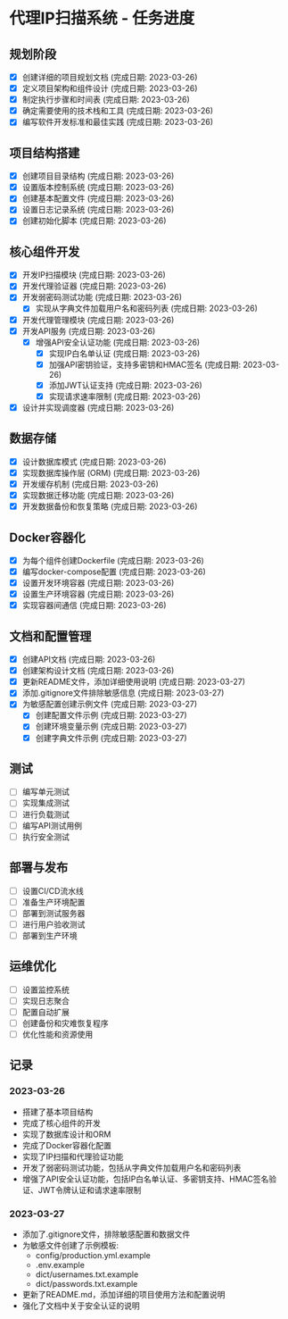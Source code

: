# 代理IP扫描系统 - 任务进度

## 规划阶段
- [x] 创建详细的项目规划文档 (完成日期: 2023-03-26)
- [x] 定义项目架构和组件设计 (完成日期: 2023-03-26)
- [x] 制定执行步骤和时间表 (完成日期: 2023-03-26)
- [x] 确定需要使用的技术栈和工具 (完成日期: 2023-03-26)
- [x] 编写软件开发标准和最佳实践 (完成日期: 2023-03-26)

## 项目结构搭建
- [x] 创建项目目录结构 (完成日期: 2023-03-26)
- [x] 设置版本控制系统 (完成日期: 2023-03-26)
- [x] 创建基本配置文件 (完成日期: 2023-03-26)
- [x] 设置日志记录系统 (完成日期: 2023-03-26)
- [x] 创建初始化脚本 (完成日期: 2023-03-26)

## 核心组件开发
- [x] 开发IP扫描模块 (完成日期: 2023-03-26)
- [x] 开发代理验证器 (完成日期: 2023-03-26)
- [x] 开发弱密码测试功能 (完成日期: 2023-03-26)
  - [x] 实现从字典文件加载用户名和密码列表 (完成日期: 2023-03-26)
- [x] 开发代理管理模块 (完成日期: 2023-03-26)
- [x] 开发API服务 (完成日期: 2023-03-26)
  - [x] 增强API安全认证功能 (完成日期: 2023-03-26)
    - [x] 实现IP白名单认证 (完成日期: 2023-03-26)
    - [x] 加强API密钥验证，支持多密钥和HMAC签名 (完成日期: 2023-03-26)
    - [x] 添加JWT认证支持 (完成日期: 2023-03-26)
    - [x] 实现请求速率限制 (完成日期: 2023-03-26)
- [x] 设计并实现调度器 (完成日期: 2023-03-26)

## 数据存储
- [x] 设计数据库模式 (完成日期: 2023-03-26)
- [x] 实现数据库操作层 (ORM) (完成日期: 2023-03-26)
- [x] 开发缓存机制 (完成日期: 2023-03-26)
- [x] 实现数据迁移功能 (完成日期: 2023-03-26)
- [x] 开发数据备份和恢复策略 (完成日期: 2023-03-26)

## Docker容器化
- [x] 为每个组件创建Dockerfile (完成日期: 2023-03-26)
- [x] 编写docker-compose配置 (完成日期: 2023-03-26)
- [x] 设置开发环境容器 (完成日期: 2023-03-26)
- [x] 设置生产环境容器 (完成日期: 2023-03-26)
- [x] 实现容器间通信 (完成日期: 2023-03-26)

## 文档和配置管理
- [x] 创建API文档 (完成日期: 2023-03-26)
- [x] 创建架构设计文档 (完成日期: 2023-03-26)
- [x] 更新README文件，添加详细使用说明 (完成日期: 2023-03-27)
- [x] 添加.gitignore文件排除敏感信息 (完成日期: 2023-03-27)
- [x] 为敏感配置创建示例文件 (完成日期: 2023-03-27)
  - [x] 创建配置文件示例 (完成日期: 2023-03-27)
  - [x] 创建环境变量示例 (完成日期: 2023-03-27)
  - [x] 创建字典文件示例 (完成日期: 2023-03-27)

## 测试
- [ ] 编写单元测试
- [ ] 实现集成测试
- [ ] 进行负载测试
- [ ] 编写API测试用例
- [ ] 执行安全测试

## 部署与发布
- [ ] 设置CI/CD流水线
- [ ] 准备生产环境配置
- [ ] 部署到测试服务器
- [ ] 进行用户验收测试
- [ ] 部署到生产环境

## 运维优化
- [ ] 设置监控系统
- [ ] 实现日志聚合
- [ ] 配置自动扩展
- [ ] 创建备份和灾难恢复程序
- [ ] 优化性能和资源使用

## 记录

### 2023-03-26
- 搭建了基本项目结构
- 完成了核心组件的开发
- 实现了数据库设计和ORM
- 完成了Docker容器化配置
- 实现了IP扫描和代理验证功能
- 开发了弱密码测试功能，包括从字典文件加载用户名和密码列表
- 增强了API安全认证功能，包括IP白名单认证、多密钥支持、HMAC签名验证、JWT令牌认证和请求速率限制

### 2023-03-27
- 添加了.gitignore文件，排除敏感配置和数据文件
- 为敏感文件创建了示例模板:
  - config/production.yml.example
  - .env.example
  - dict/usernames.txt.example
  - dict/passwords.txt.example
- 更新了README.md，添加详细的项目使用方法和配置说明
- 强化了文档中关于安全认证的说明